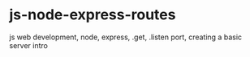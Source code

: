 # js-node-express-routes
js web development, node, express, .get, .listen port, creating a basic server intro
